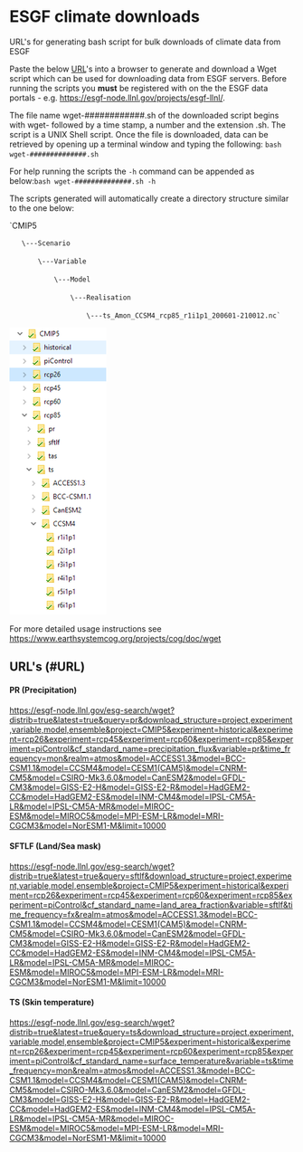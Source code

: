 # ESGF climate downloads
URL's for generating bash script for bulk downloads of climate data from ESGF

Paste the below [URL](#anchors-in-markdown)'s into a browser to generate and download a Wget script which can be used for downloading data from ESGF servers. Before running the scripts you **must** be registered with on the the ESGF data portals - e.g. https://esgf-node.llnl.gov/projects/esgf-llnl/.

The file name wget-############.sh of the downloaded script begins with wget- followed by a time stamp, a number and the extension .sh. The script is a UNIX Shell script. Once the file is downloaded, data can be retrieved by opening up a terminal window and typing the following: `bash wget-##############.sh`

For help running the scripts the `-h` command can be appended as below:`bash wget-##############.sh -h`

The scripts generated will automatically create a directory structure similar to the one below:

   `CMIP5
   
       \---Scenario
       
           \---Variable
               
               \---Model
                   
                   \---Realisation
                       
                       \---ts_Amon_CCSM4_rcp85_r1i1p1_200601-210012.nc`

![CMIP5 directory structure](/DirStructure.PNG?raw=true "CMIP5 directory structure")


For more detailed usage instructions see https://www.earthsystemcog.org/projects/cog/doc/wget

## URL's (#URL)
#### PR (Precipitation)
https://esgf-node.llnl.gov/esg-search/wget?distrib=true&latest=true&query=pr&download_structure=project,experiment,variable,model,ensemble&project=CMIP5&experiment=historical&experiment=rcp26&experiment=rcp45&experiment=rcp60&experiment=rcp85&experiment=piControl&cf_standard_name=precipitation_flux&variable=pr&time_frequency=mon&realm=atmos&model=ACCESS1.3&model=BCC-CSM1.1&model=CCSM4&model=CESM1(CAM5)&model=CNRM-CM5&model=CSIRO-Mk3.6.0&model=CanESM2&model=GFDL-CM3&model=GISS-E2-H&model=GISS-E2-R&model=HadGEM2-CC&model=HadGEM2-ES&model=INM-CM4&model=IPSL-CM5A-LR&model=IPSL-CM5A-MR&model=MIROC-ESM&model=MIROC5&model=MPI-ESM-LR&model=MRI-CGCM3&model=NorESM1-M&limit=10000

#### SFTLF (Land/Sea mask)
https://esgf-node.llnl.gov/esg-search/wget?distrib=true&latest=true&query=sftlf&download_structure=project,experiment,variable,model,ensemble&project=CMIP5&experiment=historical&experiment=rcp26&experiment=rcp45&experiment=rcp60&experiment=rcp85&experiment=piControl&cf_standard_name=land_area_fraction&variable=sftlf&time_frequency=fx&realm=atmos&model=ACCESS1.3&model=BCC-CSM1.1&model=CCSM4&model=CESM1(CAM5)&model=CNRM-CM5&model=CSIRO-Mk3.6.0&model=CanESM2&model=GFDL-CM3&model=GISS-E2-H&model=GISS-E2-R&model=HadGEM2-CC&model=HadGEM2-ES&model=INM-CM4&model=IPSL-CM5A-LR&model=IPSL-CM5A-MR&model=MIROC-ESM&model=MIROC5&model=MPI-ESM-LR&model=MRI-CGCM3&model=NorESM1-M&limit=10000

#### TS (Skin temperature)
https://esgf-node.llnl.gov/esg-search/wget?distrib=true&latest=true&query=ts&download_structure=project,experiment,variable,model,ensemble&project=CMIP5&experiment=historical&experiment=rcp26&experiment=rcp45&experiment=rcp60&experiment=rcp85&experiment=piControl&cf_standard_name=surface_temperature&variable=ts&time_frequency=mon&realm=atmos&model=ACCESS1.3&model=BCC-CSM1.1&model=CCSM4&model=CESM1(CAM5)&model=CNRM-CM5&model=CSIRO-Mk3.6.0&model=CanESM2&model=GFDL-CM3&model=GISS-E2-H&model=GISS-E2-R&model=HadGEM2-CC&model=HadGEM2-ES&model=INM-CM4&model=IPSL-CM5A-LR&model=IPSL-CM5A-MR&model=MIROC-ESM&model=MIROC5&model=MPI-ESM-LR&model=MRI-CGCM3&model=NorESM1-M&limit=10000
